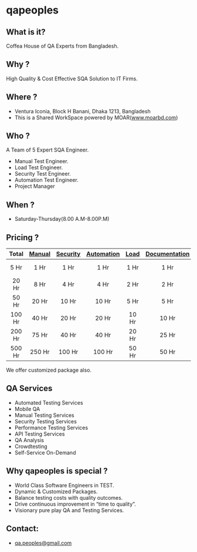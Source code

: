 # qapeoples

## What is it?

Coffea House of QA Experts from Bangladesh.

## Why ?

High Quality & Cost Effective SQA Solution to IT Firms.

## Where ?

* Ventura Iconia, Block H Banani, Dhaka 1213, Bangladesh
* This is a Shared WorkSpace powered by MOAR(www.moarbd.com)

## Who ?

A Team of 5 Expert SQA Engineer.
* Manual Test Engineer.
* Load Test Engineer.
* Security Test Engineer.
* Automation Test Engineer.
* Project Manager

## When ?
* Saturday-Thursday(8.00 A.M-8.00P.M)

## Pricing ?

| Total| [Manual](https://github.com/qapeoples/me/blob/master/ManualTesting.md) | [Security](https://github.com/qapeoples/me/blob/master/SecurityTesting.md) | [Automation](https://github.com/qapeoples/me/blob/master/AutomatedTesting.md) | [Load](https://github.com/qapeoples/me/blob/master/LoadTesting.md) | [Documentation](https://github.com/qapeoples/me/blob/master/TestDocumentation.md) | Pricing |
|  :---:  |  :---:   |  :---:   |  :---:   |  :---:   |  :---:   |  :---:  |
| 5 Hr | 1 Hr | 1 Hr  | 1 Hr | 1 Hr | 1 Hr | Free (1st 10 Only) |
| 20 Hr | 8 Hr | 4 Hr  | 4 Hr | 2 Hr | 2 Hr | 400 BDT/Hour |
| 50 Hr | 20 Hr | 10 Hr  | 10 Hr | 5 Hr | 5 Hr | 350 BDT/Hour |
| 100 Hr | 40 Hr | 20 Hr  | 20 Hr | 10 Hr | 10 Hr | 300 BDT/Hour |
| 200 Hr | 75 Hr | 40 Hr  | 40 Hr | 20 Hr | 25 Hr | 250 BDT/Hour |
| 500 Hr | 250 Hr | 100 Hr  | 100 Hr | 50 Hr | 50 Hr | 200 BDT/Hour |

We offer customized package also.

## QA Services

* Automated Testing Services
* Mobile QA
* Manual Testing Services
* Security Testing Services
* Performance Testing Services
* API Testing Services
* QA Analysis
* Crowdtesting
* Self-Service On-Demand

## Why qapeoples is special ?

* World Class Software Engineers in TEST.
* Dynamic & Customized Packages.
* Balance testing costs with quality outcomes.
* Drive continuous improvement in “time to quality”.
* Visionary pure play QA and Testing Services.

## Contact:

* qa.peoples@gmail.com
 
